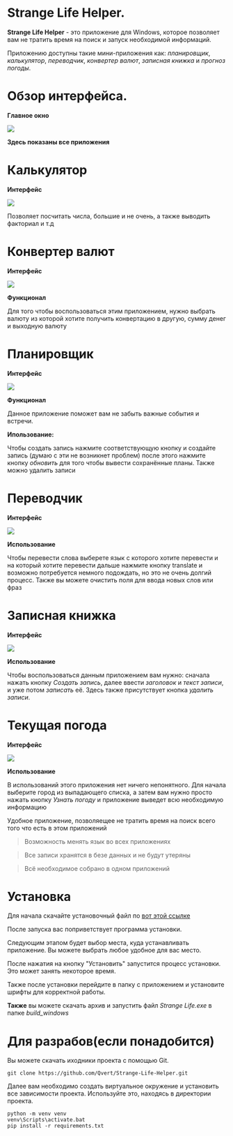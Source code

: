 # Strange Life Helper.
**Strange Life Helper** - это приложение для Windows, которое позволяет вам не тратить время на поиск и запуск необходимой информаций.

Приложению доступны такие мини-приложения как: *планировщик*, *калькулятор*, *переводчик*, *конвертер валют*, *записная книжка* и *прогноз погоды*.

# Обзор интерфейса.
**Главное окно**

![](https://github.com/Qvert/Strange-Life-Helper/blob/magic/SrangeLife/Icons/main_window.png)

**Здесь показаны все приложения**

# Калькулятор
**Интерфейс**

![](https://github.com/Qvert/Strange-Life-Helper/blob/magic/SrangeLife/Icons/calc.png)

Позволяет посчитать числа, большие и не очень, а также выводить факториал и т.д

# Конвертер валют
**Интерфейс**

![](https://github.com/Qvert/Strange-Life-Helper/blob/magic/SrangeLife/Icons/converter.png)

**Функционал**

Для того чтобы воспользоваться этим приложением, нужно выбрать валюту из которой хотите получить конвертацию в другую, сумму денег и выходную валюту 

# Планировщик
**Интерфейс**

![](https://github.com/Qvert/Strange-Life-Helper/blob/magic/SrangeLife/Icons/planirov.png)

**Функционал**

Данное приложение поможет вам не забыть важные события и встречи.

**Ипользование:**

Чтобы создать запись нажмите соответствующую кнопку и создайте запись (думаю с эти не возникнет проблем)
после этого нажмите кнопку *обновить* для того чтобы вывести сохранённые планы.
Также можно удалить записи

# Переводчик
**Интерфейс**

![](https://github.com/Qvert/Strange-Life-Helper/blob/magic/SrangeLife/Icons/translate.png)

**Использование**

Чтобы перевести слова выберете язык с которого хотите перевести и на который хотите перевести
дальше нажмите кнопку translate и возможно потребуется немного подождать, но это не очень долгий процесс.
Также вы можете очистить поля для ввода новых слов или фраз

# Записная книжка
**Интерфейс**

![](https://github.com/Qvert/Strange-Life-Helper/blob/magic/SrangeLife/Icons/notebook.png)

**Использование**

Чтобы воспользоваться данным приложением вам нужно:
сначала нажать кнопку *Создать запись*, далее ввести *заголовок* и *текст записи*, и уже потом *записать* её.
Здесь также присутствует кнопка *удалить записи*.

# Текущая погода 
**Интерфейс**

![](https://github.com/Qvert/Strange-Life-Helper/blob/magic/SrangeLife/Icons/wither.png)

**Использование**

В использований этого приложения нет ничего непонятного.
Для начала выберите город из выпадающего списка, а затем вам нужно просто нажать кнопку *Узнать погоду* и приложение выведет всю необходимую информацию


Удобное приложение, позволяещее не тратить время на поиск всего того что есть в этом приложений
>Возможность менять язык во всех приложениях

>Все записи хранятся в безе данных и не будут утеряны

>Всё необходимое собрано в одном приложений

# Установка

Для начала скачайте установочный файл по [вот этой ссылке](https://github.com/Qvert/Strange-Life-Helper/tree/magic/build/installer)

После запуска вас поприветствует программа установки.

Следующим этапом будет выбор места, куда устанавливать приложение. Вы можете выбрать любое удобное для вас место.

После нажатия на кнопку "Установить" запустится процесс установки. Это может занять некоторое время.

Также после установки перейдите в папку с приложением и установите шрифты для корректной работы.

**Также** вы можете скачать архив и запустить файл *Strange Life.exe* в папке *build_windows*

# Для разрабов(если понадобится)

Вы можете скачать иходники проекта с помощью Git.

```
git clone https://github.com/Qvert/Strange-Life-Helper.git
```

Далее вам необходимо создать виртуальное окружение и установить все зависимости проекта. Используйте это, находясь в директории проекта.

```
python -m venv venv
venv\Scripts\activate.bat
pip install -r requirements.txt
```


